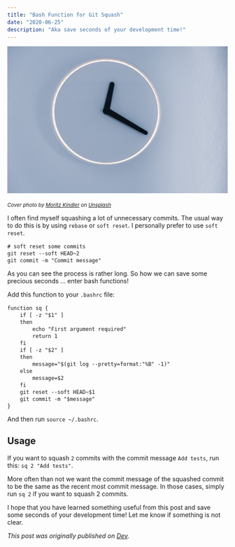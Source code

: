 ```yaml
---
title: "Bash Function for Git Squash"
date: "2020-06-25"
description: "Aka save seconds of your development time!"
---
```


![cover-image-for-git-squash](../../../static/blog/bash-function-for-git-squash/clock.jpg)

<small><i><span>Cover photo by <a href="https://unsplash.com/@moritz_photography?utm_source=unsplash&amp;utm_medium=referral&amp;utm_content=creditCopyText">Moritz Kindler</a> on <a href="/s/photos/clock?utm_source=unsplash&amp;utm_medium=referral&amp;utm_content=creditCopyText">Unsplash</a></span></i></small>

I often find myself squashing a lot of unnecessary commits. The usual way to do this is by using `rebase` or `soft reset`. I personally prefer to use `soft reset`.

```shell
# soft reset some commits
git reset --soft HEAD~2
git commit -m "Commit message"
```

As you can see the process is rather long. So how we can save some precious seconds ... enter bash functions!

Add this function to your `.bashrc` file:

```shell
function sq {
    if [ -z "$1" ]
    then
        echo "First argument required"
        return 1
    fi
    if [ -z "$2" ]
    then
        message="$(git log --pretty=format:"%B" -1)"
    else
        message=$2
    fi
    git reset --soft HEAD~$1
    git commit -m "$message"
}
```

And then run `source ~/.bashrc`.

## Usage

If you want to squash `2` commits with the commit message `Add tests`, run this: `sq 2 "Add tests"`.

More often than not we want the commit message of the squashed commit to be the same as the recent most commit message. In those cases, simply run `sq 2` if you want to squash 2 commits.

I hope that you have learned something useful from this post and save some seconds of your development time! Let me know if something is not clear.

_This post was originally published on [Dev](https://dev.to/ayanb/bash-function-for-git-squash-lno)._
